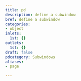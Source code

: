 ```yaml
---
title: pd
description: define a subwindow
bref: define a subwindow
categories:
- object
inlets:
  1st: {}
outlets:
  1st: {}
draft: false
pdcategory: Subwindows
aliases:
- page

---
```


